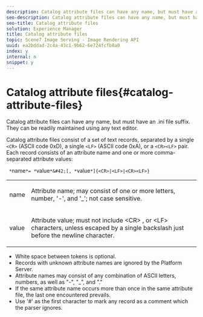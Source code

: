 ```yaml
---
description: Catalog attribute files can have any name, but must have an .ini file suffix. They can be readily maintained using any text editor.
seo-description: Catalog attribute files can have any name, but must have an .ini file suffix. They can be readily maintained using any text editor.
seo-title: Catalog attribute files
solution: Experience Manager
title: Catalog attribute files
topic: Scene7 Image Serving - Image Rendering API
uuid: ea2bddad-2c4a-43c1-9b62-6e724fcfb8a0
index: y
internal: n
snippet: y
---
```


# Catalog attribute files{#catalog-attribute-files}

Catalog attribute files can have any name, but must have an .ini file suffix. They can be readily maintained using any text editor.

Catalog attribute files consist of a set of text records, separated by a single `<CR>` (ASCII code 0xD), a single `<LF>` (ASCII code 0xA), or a `<CR><LF>` pair. Each record consists of an attribute name and one or more comma-separated attribute values:

` *`name`*= *`value`*&#42;[, *`value`*]{<CR>|<LF>|<CR><LF>}`

<table id="simpletable_8454AD549FDA421BA1469CDA44132773"> 
 <tr class="strow"> 
  <td class="stentry"> <p> <span class="codeph"> <span class="varname"> name </span> </span> </p> </td> 
  <td class="stentry"> <p>Attribute name; may consist of one or more letters, number, '-', and '_'; not case sensitive. </p> </td> 
 </tr> 
 <tr class="strow"> 
  <td class="stentry"> <p> <span class="codeph"> <span class="varname"> value </span> </span> </p> </td> 
  <td class="stentry"> <p>Attribute value; must not include <span class="codeph"> &lt;CR&gt; </span>, or <span class="codeph"> &lt;LF&gt; </span> characters, unless escaped by a single backslash just before the newline character. </p> </td> 
 </tr> 
</table>

* White space between tokens is optional. 
* Records with unknown attribute names are ignored by the Platform Server. 
* Attribute names may consist of any combination of ASCII letters, numbers, as well as "-", "_", and "." 
* If the same attribute name occurs more than once in the same attribute file, the last one encountered prevails. 
* Use '#' as the first character to mark any record as a comment which the parser ignores.

